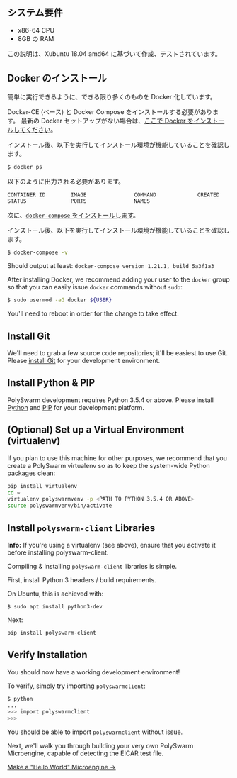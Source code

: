 ## システム要件

* x86-64 CPU
* 8GB の RAM

この説明は、Xubuntu 18.04 amd64 に基づいて作成、テストされています。

## Docker のインストール

簡単に実行できるように、できる限り多くのものを Docker 化しています。

Docker-CE (ベース) と Docker Compose をインストールする必要があります。 最新の Docker セットアップがない場合は、[ここで Docker をインストールしてください](https://docs.docker.com/install/)。

インストール後、以下を実行してインストール環境が機能していることを確認します。

```bash
$ docker ps
```

以下のように出力される必要があります。

    CONTAINER ID        IMAGE               COMMAND             CREATED             STATUS              PORTS               NAMES
    

次に、[`docker-compose` をインストールします](https://docs.docker.com/compose/install/)。

インストール後、以下を実行してインストール環境が機能していることを確認します。

```bash
$ docker-compose -v
```

Should output at least: `docker-compose version 1.21.1, build 5a3f1a3`

After installing Docker, we recommend adding your user to the `docker` group so that you can easily issue `docker` commands without `sudo`:

```bash
$ sudo usermod -aG docker ${USER}
```

You'll need to reboot in order for the change to take effect.

## Install Git

We'll need to grab a few source code repositories; it'll be easiest to use Git. Please [install Git](https://git-scm.com/book/en/v2/Getting-Started-Installing-Git) for your development environment.

## Install Python & PIP

PolySwarm development requires Python 3.5.4 or above. Please install [Python](https://www.python.org/downloads/) and [PIP](https://pip.pypa.io/en/stable/installing/) for your development platform.

## (Optional) Set up a Virtual Environment (virtualenv)

If you plan to use this machine for other purposes, we recommend that you create a PolySwarm virtualenv so as to keep the system-wide Python packages clean:

```bash
pip install virtualenv
cd ~
virtualenv polyswarmvenv -p <PATH TO PYTHON 3.5.4 OR ABOVE>
source polyswarmvenv/bin/activate
```

## Install `polyswarm-client` Libraries

<div class="m-flag">
  <p>
    <strong>Info:</strong>
    If you're using a virtualenv (see above), ensure that you activate it before installing polyswarm-client.
  </p>
</div>

Compiling & installing `polyswarm-client` libraries is simple.

First, install Python 3 headers / build requirements.

On Ubuntu, this is achieved with:

    $ sudo apt install python3-dev
    

Next:

```bash
pip install polyswarm-client
```

## Verify Installation

You should now have a working development environment!

To verify, simply try importing `polyswarmclient`:

```bash
$ python
...
>>> import polyswarmclient
>>>
```

You should be able to import `polyswarmclient` without issue.

Next, we'll walk you through building your very own PolySwarm Microengine, capable of detecting the EICAR test file.

[Make a "Hello World" Microengine →](/microengines-scratch-to-eicar/)